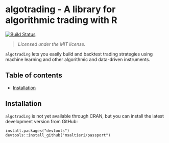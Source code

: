 algotrading - A library for algorithmic trading with R
======================================================

[![Build Status](https://travis-ci.org/msaltieri/algotrading.svg?branch=master)](https://travis-ci.org/msaltieri/algotrading)

> *Licensed under the MIT license.*

`algotrading` lets you easily build and backtest trading strategies using
machine learning and other algorithmic and data-driven instruments.

Table of contents
-----------------

-   [Installation](#install)

<h2 id="install">
Installation
</h2>

`algotrading` is not yet available through CRAN, but you can install the
latest development version from GitHub:

    install.packages("devtools")
    devtools::install_github("msaltieri/passport")
